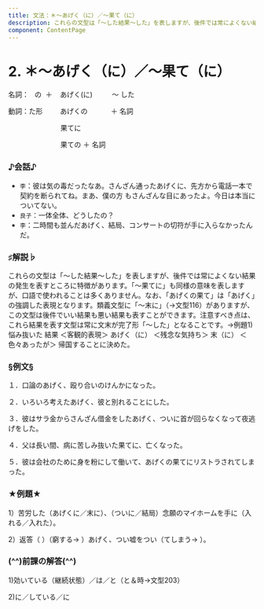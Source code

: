 ```yaml
---
title: 文法：＊～あげく（に）／～果て（に）
description: これらの文型は「～した結果～した」を表しますが、後件では常によくない結果の発生を表すところに特徴があります。「～果てに」も同様の意味を表しますが、口語で使われることは多くありません。なお、「あげくの果て」は「あげく」の強調した表現となります。類義文型に「～末に」（→文型116）がありますが、この文型は後件でいい結果も悪い結果も表すことができます。注意すべき点は、これら結果を表す文型は常に文末が完了形「～した」となることです。→例題1)
component: ContentPage
---
```



# 2. ＊～あげく（に）／～果て（に）
名詞：&nbsp;&nbsp;&nbsp;の &nbsp;＋ &nbsp;&nbsp;&nbsp;あげく(に) &nbsp;&nbsp;&nbsp;&nbsp;&nbsp;&nbsp;&nbsp;&nbsp;&nbsp;～ した

動詞：た形 &nbsp;&nbsp;&nbsp;&nbsp;&nbsp;&nbsp;&nbsp;&nbsp;あげくの &nbsp;&nbsp;&nbsp;&nbsp;&nbsp;&nbsp;&nbsp;&nbsp;&nbsp;&nbsp;&nbsp;＋ 名詞

&nbsp;&nbsp;&nbsp;&nbsp;&nbsp;&nbsp;&nbsp;&nbsp;&nbsp;&nbsp;&nbsp;&nbsp;&nbsp;&nbsp;&nbsp;&nbsp;&nbsp;&nbsp;&nbsp;&nbsp;&nbsp;&nbsp;&nbsp;&nbsp;&nbsp;&nbsp;&nbsp;果てに    

&nbsp;&nbsp;&nbsp;&nbsp;&nbsp;&nbsp;&nbsp;&nbsp;&nbsp;&nbsp;&nbsp;&nbsp;&nbsp;&nbsp;&nbsp;&nbsp;&nbsp;&nbsp;&nbsp;&nbsp;&nbsp;&nbsp;&nbsp;&nbsp;&nbsp;&nbsp;&nbsp;果ての ＋ 名詞

### ♪会話♪
- `李`：彼は気の毒だったなあ。さんざん通ったあげくに、先方から電話一本で契約を断られてね。まあ、僕の方 もさんざんな目にあったよ。今日は本当についてない。
- `良子`：一体全体、どうしたの？
- `李`：二時間も並んだあげく、結局、コンサートの切符が手に入らなかったんだ。

### ♯解説♭
これらの文型は「～した結果～した」を表しますが、後件では常によくない結果の発生を表すところに特徴があります。「～果てに」も同様の意味を表しますが、口語で使われることは多くありません。なお、「あげくの果て」は「あげく」の強調した表現となります。類義文型に「～末に」（→文型116）がありますが、この文型は後件でいい結果も悪い結果も表すことができます。注意すべき点は、これら結果を表す文型は常に文末が完了形「～した」となることです。→例題1)
悩み抜いた 
結果 ＜客観的表現＞
あげく（に） ＜残念な気持ち＞ 
末（に） ＜色々あったが＞
帰国することに決めた。

### §例文§
１．口論のあげく、殴り合いのけんかになった。 

２．いろいろ考えたあげく、彼と別れることにした。 

３．彼はサラ金からさんざん借金をしたあげく、ついに首が回らなくなって夜逃げをした。
 
４．父は長い間、病に苦しみ抜いた果てに、亡くなった。 

５．彼は会社のために身を粉にして働いて、あげくの果てにリストラされてしまった。 


### ★例題★
1）苦労した（あげくに／末に）、（ついに／結局）念願のマイホームを手に（入れる／入れた）。 

2）返答（ ）（窮する→ ）あげく、つい嘘をつい（てしまう→ ）。 


### (^^)前課の解答(^^)
1)効いている（継続状態）／は／と（と＆時→文型203） 

2)に／している／に 

